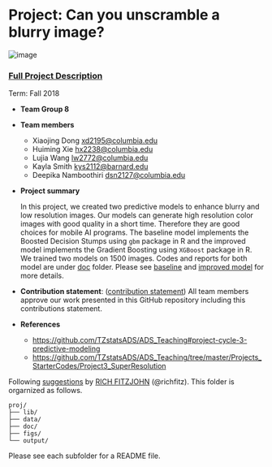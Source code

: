 # Project: Can you unscramble a blurry image? 
![image](figs/example.png)

### [Full Project Description](doc/project3_desc.md)

Term: Fall 2018

+ **Team Group 8**

+ **Team members**

  + Xiaojing Dong  xd2195@columbia.edu
  + Huiming Xie  hx2238@columbia.edu
  + Lujia Wang  lw2772@columbia.edu
  + Kayla Smith  kys2112@barnard.edu
  + Deepika Namboothiri  dsn2127@columbia.edu

+ **Project summary**

  In this project, we created two predictive models to enhance blurry and low resolution images. Our models can generate high resolution color images with good quality in a short time. Therefore they are good choices for mobile AI programs. The baseline model implements the Boosted Decision Stumps using `gbm` package in R and the improved model implements the Gradient Boosting using `XGBoost` package in R. We trained two models on 1500 images. Codes and reports for both model are under [doc](doc/) folder. Please see [baseline](doc/baseline_report/main_baseline.pdf) and [improved model](doc/improved_report/main_xgboost.pdf) for more details.
* **Contribution statement**: ([contribution statement](doc/a_note_on_contributions.md)) All team members approve our work presented in this GitHub repository including this contributions statement. 

* **References**
  * https://github.com/TZstatsADS/ADS_Teaching#project-cycle-3-predictive-modeling
  * https://github.com/TZstatsADS/ADS_Teaching/tree/master/Projects_StarterCodes/Project3_SuperResolution

Following [suggestions](http://nicercode.github.io/blog/2013-04-05-projects/) by [RICH FITZJOHN](http://nicercode.github.io/about/#Team) (@richfitz). This folder is orgarnized as follows.

```
proj/
├── lib/
├── data/
├── doc/
├── figs/
└── output/
```

Please see each subfolder for a README file.
